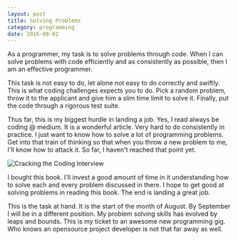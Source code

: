 ```yaml
---
layout: post
title: Solving Problems
category: programming
date: 2016-08-02
---
```


As a programmer, my task is to solve problems through code. When I can solve problems with code efficiently and as consistently as possible, then I am an effective programmer.

This task is not easy to do, let alone not easy to do correctly and swiftly. This is what coding challenges expects you to do. Pick a random problem, throw it to the applicant and give him a slim time limit to solve it. Finally, put the code through a rigorous test suite.

Thus far, this is my biggest hurdle in landing a job. Yes, I read always be coding @ medium. It is a wonderful article. Very hard to do consistently in practice. I just want to know how to solve a lot of programming problems. Get into that train of thinking so that when you throw a new problem to me, I'll know how to attack it. So far, I haven't reached that point yet.

![Cracking the Coding Interview](http://t2.gstatic.com/images?q=tbn:ANd9GcQtzeVxykys239xm0UL2biZMotPf78wmDE0X4RJ-rJREeJXmFeL)

I bought this book. I'll invest a good amount of time in it understanding how to solve each and every problem discussed in there. I hope to get good at solving problems in reading this book. The end is landing a great job.

This is the task at hand. It is the start of the month of August. By September I will be in a different position. My problem solving skills has evolved by leaps and bounds. This is my ticket to an awesome new programming gig. Who knows an opensource project developer is not that far away as well.
